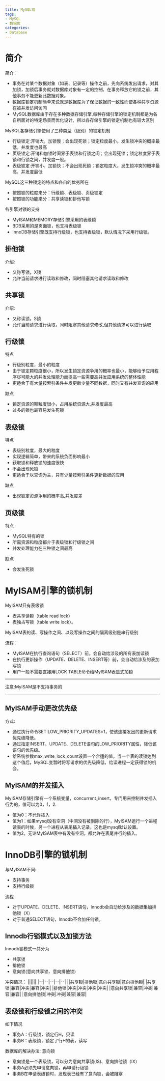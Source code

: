 ```yaml
---
title: MySQL锁
tags: 
- MySQL
- 数据库
categories: 
- Database
---
```



# 简介

简介：
- 事务在对某个数据对象（如表、记录等）操作之前，先向系统发出请求，对其加锁，加锁后事务就对数据库对象有一定的控制，在事务释放它的锁之前，其他事务不能更新此数据对象。
- 数据库锁定机制简单来说就是数据库为了保证数据的一致性而使各种共享资源在被并发访问访问
- MySQL数据库由于存在多种数据存储引擎,每种存储引擎的锁定机制都是为各自所面对的特定场景而优化设计，所以各存储引擎的锁定机制也有较大区别

MySQL各存储引擎使用了三种类型（级别）的锁定机制
- 行级锁定:开销大，加锁慢；会出现死锁；锁定粒度最小，发生锁冲突的概率最低，并发度也最高
- 页级锁定:开销和加锁时间界于表锁和行锁之间；会出现死锁；锁定粒度界于表锁和行锁之间，并发度一般。
- 表级锁定:开销小，加锁快；不会出现死锁；锁定粒度大，发生锁冲突的概率最高，并发度最低

MySQL这三种锁定的特点和各自的优劣所在
- 按照锁的粒度来分：行级锁、表级锁、页级锁定
- 按照锁的功能来分：共享读锁和排他写锁

各引擎对锁的支持
- MyISAM和MEMORY存储引擎采用的表级锁
- BDB采用的是页面锁，也支持表级锁
- InnoDB存储引擎既支持行级锁，也支持表级锁，默认情况下采用行级锁。

## 排他锁

介绍:
- 又称写锁，X锁
- 允许当前请求进行读取和修改，同时阻塞其他请求读取和修改

## 共享锁
介绍:
- 又称读锁，S锁
- 允许当前请求进行读取，同时阻塞其他请求修改,但其他请求可以进行读取

## 行级锁

特点
- 行级别粒度，最小的粒度
- 由于锁定颗粒度很小，所以发生锁定资源争用的概率也最小，能够给予应用程序尽可能大的并发处理能力而提高一些需要高并发应用系统的整体性能
- 更适合于有大量按索引条件并发更新少量不同数据，同时又有并发查询的应用

缺点
- 锁定资源的颗粒度很小，占用系统资源大,并发度最高
- 过多的锁也最容易发生死锁

## 表级锁

特点
- 表级别粒度，最大的粒度
- 实现逻辑简单，带来的系统负面影响最小
- 获取锁和释放锁的速度很快
- 不会出现死锁
- 更适合于以查询为主，只有少量按索引条件更新数据的应用

缺点
- 出现锁定资源争用的概率高,并发度差

## 页级锁

特点
- MySQL特有的锁
- 所需资源和粒度都介于表级锁和行级锁之间
- 并发处理能力在三种锁之间最高

缺点
- 会发生死锁



# MyISAM引擎的锁机制

MyISAM只有表级锁
- 表共享读锁（table read lock）
- 表独占写锁（table write lock）。

MyISAM表的读、写操作之间、以及写操作之间的隔离级别是串行级别

流程：
- MyISAM在执行查询语句（SELECT）前，会自动给涉及的所有表加读锁
- 在执行更新操作（UPDATE、DELETE、INSERT等）前，会自动给涉及的表加写锁
- 用户一般不需要直接用LOCK TABLE命令给MyISAM表显式加锁

---
注意:MyISAM是不支持事务的

---

## MyISAM手动更改优先级

方式:
- 通过执行命令SET LOW_PRIORITY_UPDATES=1，使该连接发出的更新请求优先级降低。
- 通过指定INSERT、UPDATE、DELETE语句的LOW_PRIORITY属性，降低该语句的优先级。
- 给系统参数max_write_lock_count设置一个合适的值，当一个表的读锁达到这个值后，MySQL变暂时将写请求的优先级降低，给读进程一定获得锁的机会。


## MyISAM的并发插入

MyISAM存储引擎有一个系统变量，concurrent_insert，专门用来控制并发插入行为的，值可以为0，1，2.
- 值为0：不允许插入
- 值为1：如果mysql没有空洞（中间没有被删除的行），MyISAM运行一个进程读表的时候，另一个进程从表尾插入记录，这也是mysql默认设置。
- 值为2，无论MyISAM表中有没有空洞，都允许在表尾并行的插入。


# InnoDB引擎的锁机制

与MyISAM不同:
- 支持事务
- 支持行级锁

流程
- 对于UPDATE、DELETE、INSERT语句，Innodb会自动给涉及的数据集加排他锁（X）
- 对于普通SELECT语句，Innodb不会加任何锁。

## Innodb行锁模式以及加锁方法

Innodb锁模式一共分为
- 共享锁
- 排他锁
- 意向锁(意向共享锁、意向排他锁)

冲突情况：
||||||
|--|--|--|--|--|
||共享锁|排他锁|意向共享锁|意向排他锁|
|共享锁|兼容|冲突|兼容|冲突|
|排他锁|冲突|冲突|冲突|冲突|
|意向共享锁|兼容|冲突|兼容|兼容|
|意向排他锁|冲突|冲突|兼容|兼容|

## 表级锁和行级锁之间的冲突

如下情况
- 事务A：行级锁，锁定行H，只读
- 事务B：表级锁，锁定了行H的表，读写

数据库的解决办法: 意向锁
- 意向锁是一个表级锁，可以分为意向共享锁(IS)、意向排他锁（IX）
- 事务A必须先申请意向锁，再申请行级锁
- 事务B在申请表级锁时，发现表已经有了意向锁，会被阻塞